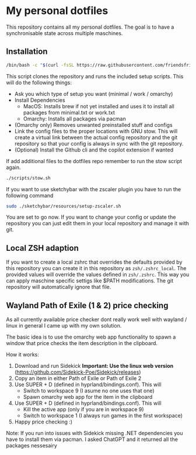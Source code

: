 # My personal dotfiles

This repository contains all my personal dotfiles.
The goal is to have a synchronisable state across multiple maschines.

## Installation

```bash
/bin/bash -c "$(curl -fsSL https://raw.githubusercontent.com/friendsfriend/dotfiles/main/scripts/setup.sh)"
```

This script clones the repository and runs the included setup scripts. This will do the following things:

* Ask you which type of setup you want (minimal / work / omarchy)
* Install Dependencies
    * MacOS: Installs brew if not yet installed and uses it to install all packages from minimal.txt or work.txt
    * Omarchy: Installs all packages via pacman
* (Omarchy only) Removes unwanted preinstalled stuff and configs
* Link the config files to the proper locations with GNU stow. This will create a virtual link between the actual config repository and the git repository so that your config is always in sync with the git repository.
* (Optional) Install the Github cli and the copilot extension if wanted

If add additional files to the dotfiles repo remember to run the stow script again.

```bash
./scripts/stow.sh
```

If you want to use sketchybar with the zscaler plugin you have to run the following command

```bash
sudo ./sketchybar/resources/setup-zscaler.sh
```

You are set to go now.
If you want to change your config or update the repository you can just edit them in your local repository and manage it with git.

## Local ZSH adaption

If you want to create a local zshrc that overrides the defaults provided by this repository you can create it in this repository as `zsh/.zshrc_local`.
The provided values will override the values defined in `zsh/.zshrc`.
This way you can apply maschine specific settigs like $PATH modifications.
The git repository will automatically ignore that file.

## Wayland Path of Exile (1 & 2) price checking

As all currently available price checker dont really work well with wayland / linux in general I came up with my own solution. 

The basic idea is to use the omarchy web app functionality to spawn a window that price checks the item description in the clipboard. 

How it works:

1. Download and run Sidekick **Important: Use the linux web version** (https://github.com/Sidekick-Poe/Sidekick/releases)
2. Copy an item in either Path of Exile or Path of Exile 2
3. Use SUPER + D (defined in hyprland/bindings.conf). This will
    * Switch to workspace 9 (I asume no one uses that one)
    * Spawn omarchy web app for the item in the clipboard
4. Use SUPER + D (defined in hyprland/bindings.conf). This will
    * Kill the active app (only if you are in workspace 9)
    * Switch to workspace 1 (I always run games in the first workspace)
5. Happy price checking :)

Note: If you run into issues with Sidekick missing .NET dependencies you have to install them via pacman. I asked ChatGPT and it returned all the packages nessesairy
